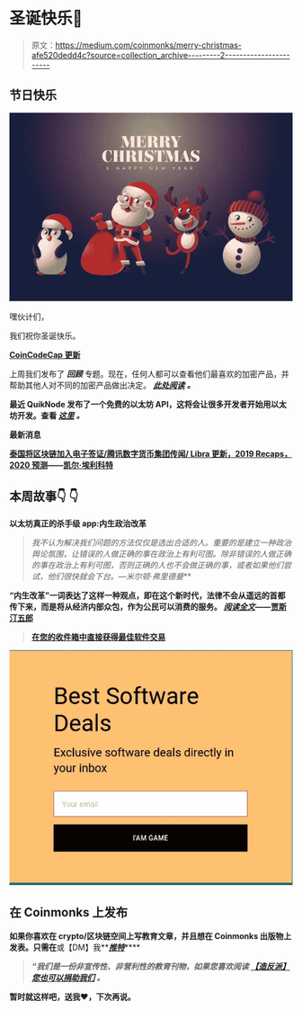 # 圣诞快乐🎄

> 原文：<https://medium.com/coinmonks/merry-christmas-afe520dedd4c?source=collection_archive---------2----------------------->

## 节日快乐

![](img/059e164ddb080f115da4668d227e0779.png)

嘿伙计们，

我们祝你圣诞快乐。

[**CoinCodeCap 更新**](https://coincodecap.com)

上周我们发布了 ***回顾*** 专题。现在，任何人都可以查看他们最喜欢的加密产品，并帮助其他人对不同的加密产品做出决定。 [***此处阅读***](https://coincodecap.substack.com/p/review-your-favorite-crypto-products) ***。***

[](https://quiknode.io/?utm_source=coincodecap)

**最近 QuikNode 发布了一个免费的以太坊 API，这将会让很多开发者开始用以太坊开发。查看 [***这里***](https://quiknode.io/?utm_source=coincodecap) ***。*****

****最新消息****

**[泰国将区块链加入电子签证/腾讯数字货币集团传闻/ Libra 更新，2019 Recaps，2020 预测](/coinmonks/thailand-adding-blockchain-to-electronic-visa-tencent-rumors-of-digital-currency-group-libra-b29d03cb80e2)——[凯尔·埃利科特](https://medium.com/u/7e29992d1be?source=post_page-----afe520dedd4c--------------------------------)**

## **本周故事👇 👇**

****以太坊真正的杀手级 app:内生政治改革****

> **我不认为解决我们问题的方法仅仅是选出合适的人。重要的是建立一种政治舆论氛围，让错误的人做正确的事在政治上有利可图。除非错误的人做正确的事在政治上有利可图，否则正确的人也不会做正确的事，或者如果他们尝试，他们很快就会下台*。—米尔顿·弗里德曼***

**“内生改革”一词表达了这样一种观点，即在这个新时代，法律不会从遥远的首都传下来，而是将从经济内部众包，作为公民可以消费的服务。 [***阅读全文***](/coinmonks/ethereums-true-killer-app-endogenous-political-reform-ed37fd08a570)——[贾斯汀五郎](https://medium.com/u/fa047b4d03a3?source=post_page-----afe520dedd4c--------------------------------)**

> **[在您的收件箱中直接获得最佳软件交易](https://coincodecap.com/?utm_source=coinmonks)**

**[![](img/7c0b3dfdcbfea594cc0ae7d4f9bf6fcb.png)](https://coincodecap.com/?utm_source=coinmonks)**

## **在 Coinmonks 上发布**

**如果你喜欢在 crypto/区块链空间上写教育文章，并且想在 Coinmonks 出版物上发表。只需在**或【DM】我**[***推特***](https://twitter.com/coinmonks)****

> *****“我们是一份非宣传性、非营利性的教育刊物，如果您喜欢阅读* [*【造反派】*](https://medium.com/coinmonks)*[*您也可以捐助我们*](/coinmonks/monks-need-your-help-7440418d67ec) *。******

********暂时就这样吧，送我❤️，下次再说。********